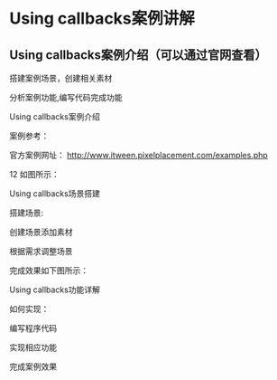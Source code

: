 # Using callbacks案例讲解

## Using callbacks案例介绍（可以通过官网查看）

搭建案例场景，创建相关素材

分析案例功能,编写代码完成功能

Using callbacks案例介绍

案例参考：

官方案例网址： http://www.itween.pixelplacement.com/examples.php

12
如图所示：



Using callbacks场景搭建

搭建场景:

创建场景添加素材

根据需求调整场景

完成效果如下图所示：



Using callbacks功能详解

如何实现：

编写程序代码

实现相应功能

完成案例效果

